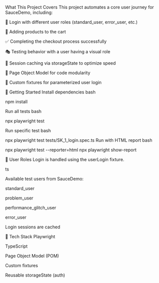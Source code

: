 What This Project Covers
This project automates a core user journey for SauceDemo, including:

🔐 Login with different user roles (standard_user, error_user, etc.)

🛒 Adding products to the cart

✅ Completing the checkout process successfully

🎭 Testing behavior with a user having a visual role

💾 Session caching via storageState to optimize speed

🧱 Page Object Model for code modularity

🧪 Custom fixtures for parameterized user login

🚀 Getting Started
Install dependencies
bash

npm install

Run all tests
bash

npx playwright test

Run specific test
bash

npx playwright test tests/SK_1_login.spec.ts
Run with HTML report
bash

npx playwright test --reporter=html
npx playwright show-report

👤 User Roles
Login is handled using the userLogin fixture.

ts

Available test users from SauceDemo:

standard_user

problem_user

performance_glitch_user

error_user

Login sessions are cached

🧱 Tech Stack
Playwright

TypeScript

Page Object Model (POM)

Custom fixtures

Reusable storageState (auth)
